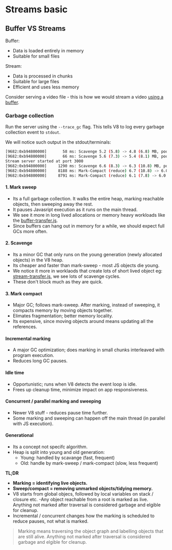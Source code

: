 # Streams basic

## Buffer VS Streams

Buffer:
- Data is loaded entirely in memory
- Suitable for small files

Stream:
- Data is processed in chunks
- Suitable for large files
- Efficient and uses less memory

Consider serving a video file - this is how we would stream a video [using a buffer](./buffer-transfer.js).

### Garbage collection

Run the server using the `--trace_gc` flag. This tells V8 to log every garbage collection event to `stdout`.

We will notice such output in the stdout/terminals:

```sh
[9682:0xb94800000]       58 ms: Scavenge 5.2 (5.8) -> 4.8 (6.8) MB, pooled: 0 MB, 0.92 / 0.00 ms  (average mu = 1.000, current mu = 1.000) allocation failure; 
[9682:0xb94800000]       66 ms: Scavenge 5.6 (7.3) -> 5.4 (8.1) MB, pooled: 0 MB, 0.38 / 0.00 ms  (average mu = 1.000, current mu = 1.000) allocation failure; 
Stream server started at port 3000
[9682:0xb94800000]     1290 ms: Scavenge 6.6 (8.3) -> 6.3 (10.8) MB, pooled: 0 MB, 1.04 / 0.00 ms  (average mu = 1.000, current mu = 1.000) task; 
[9682:0xb94800000]     8188 ms: Mark-Compact (reduce) 6.7 (10.8) -> 6.0 (7.8) MB, pooled: 0 MB, 3.96 / 0.00 ms  (+ 3.7 ms in 0 steps since start of marking, biggest step 0.0 ms, walltime since start of marking 10 ms) (average mu = 0.999, current mu = 0.999) finalize incremental marking via task; GC in old space requested
[9682:0xb94800000]     8791 ms: Mark-Compact (reduce) 6.1 (7.8) -> 6.0 (7.6) MB, pooled: 0 MB, 1.46 / 0.00 ms  (+ 1.3 ms in 0 steps since start of marking, biggest step 0.0 ms, walltime since start of marking 3 ms) (average mu = 0.999, current mu = 0.996) finalize incremental marking via task; GC in old space requested
```

#### 1. Mark sweep
- Its a full garbage collection. It walks the entire heap, marking reachable objects, then sweeping away the rest.
- It pauses Javasript execution as it runs on the main thread.
- We see it more in long lived allocations or memory heavy workloads like the [buffer-transfer.js](./buffer-transfer.js).
- Since buffers can hang out in memory for a while, we should expect full GCs more often.

#### 2. Scavenge
- Its a minor GC that only runs on the young generation (newly allocated objects) in the V8 heap.
- Its cheaper and faster than mark-sweep - most JS objects die young.
- We notice it more in worklaods that create lots of short lived object eg: [stream-transfer.js](./stream-transfer.js), we see lots of scavenge cycles.
- These don't block much as they are quick.

#### 3. Mark compact
- Major GC; follows mark-sweep. After marking, instead of sweeping, it compacts memory by moving objects together.
- Elimates fragmentation; better memory locality.
- Its expensive, since moving objects around means updating all the references.

#### Incremental marking
- A major GC optimization; does marking in small chunks interleaved with program execution.
- Reduces long GC pauses.

#### Idle time
- Opportunistic; runs when V8 detects the event loop is idle.
- Frees up cleanup time, minimize impact on app responsiveness.

#### Concurrent / parallel marking and sweeping
- Newer V8 stuff - reduces pause time further.
- Some marking and sweeping can happen off the main thread (in parallel with JS execution).

#### Generational
- Its a concept not specifc algorithm.
- Heap is split into young and old generation:
    - Young: handled by scavange (fast, frequent)
    - Old: handle by mark-sweep / mark-compact (slow, less frequent)

**TL;DR**
- **Marking = identifying live objects.**
- **Sweep/compact = removing unmarked objects/tidying memory.**
- V8 starts from global objecs, followed by local variables on stack / closure etc. 
-Any object reachable from a root is marked as live. Anything not marked after traversal is considered garbage and elgible for cleanup.
- Incremental / concurrent changes how the marking is scheduled to reduce pauses, not what is marked.

> Marking means traversing the object graph and labelling objects that are still alive. Anything not marked after traversal is considered garbage and elgible for cleanup.

